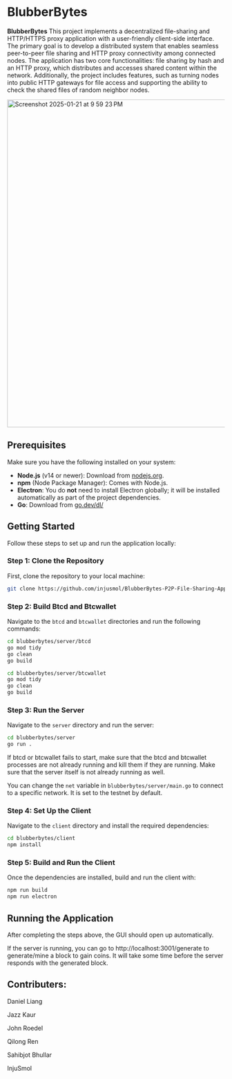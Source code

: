 # BlubberBytes

**BlubberBytes** This project implements a decentralized file-sharing and HTTP/HTTPS proxy application with a user-friendly
client-side interface. The primary goal is to develop a distributed system that enables seamless peer-to-peer file
sharing and HTTP proxy connectivity among connected nodes. The application has two core functionalities: file
sharing by hash and an HTTP proxy, which distributes and accesses shared content within the network.
Additionally, the project includes features, such as turning nodes into public HTTP gateways for file access and
supporting the ability to check the shared files of random neighbor nodes.

<img width="759" alt="Screenshot 2025-01-21 at 9 59 23 PM" src="https://github.com/user-attachments/assets/55e03f7f-0076-465c-abb5-061c65aef870" />

## Prerequisites

Make sure you have the following installed on your system:

- **Node.js** (v14 or newer): Download from [nodejs.org](https://nodejs.org/).
- **npm** (Node Package Manager): Comes with Node.js.
- **Electron**: You do **not** need to install Electron globally; it will be installed automatically as part of the project dependencies.
- **Go**: Download from [go.dev/dl/](https://go.dev/dl/)

## Getting Started

Follow these steps to set up and run the application locally:

### Step 1: Clone the Repository

First, clone the repository to your local machine:

```bash
git clone https://github.com/injusmol/BlubberBytes-P2P-File-Sharing-App
```

### Step 2: Build Btcd and Btcwallet

Navigate to the `btcd` and `btcwallet` directories and run the following commands:

```bash
cd blubberbytes/server/btcd
go mod tidy
go clean
go build
```

```bash
cd blubberbytes/server/btcwallet
go mod tidy
go clean
go build
```

### Step 3: Run the Server

Navigate to the `server` directory and run the server:

```bash
cd blubberbytes/server
go run .
```

If btcd or btcwallet fails to start, make sure that the btcd and btcwallet processes are not already running and kill them if they are running. Make sure that the server itself is not already running as well.

You can change the `net` variable in `blubberbytes/server/main.go` to connect to a specific network. It is set to the testnet by default.

### Step 4: Set Up the Client

Navigate to the `client` directory and install the required dependencies:

```bash
cd blubberbytes/client
npm install
```

### Step 5: Build and Run the Client

Once the dependencies are installed, build and run the client with:

```bash
npm run build
npm run electron
```

## Running the Application

After completing the steps above, the GUI should open up automatically.

If the server is running, you can go to http://localhost:3001/generate to generate/mine a block to gain coins. It will take some time before the server responds with the generated block.

## Contributers:

Daniel Liang

Jazz Kaur

John Roedel

Qilong Ren 

Sahibjot Bhullar

InjuSmol
